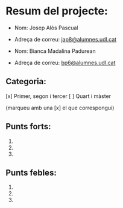 Resum del projecte:
===================

* Nom: Josep Alòs Pascual
* Adreça de correu: jap8@alumnes.udl.cat

* Nom: Bianca Madalina Padurean
* Adreça de correu: bp6@alumnes.udl.cat

Categoria:
----------

[x] Primer, segon i tercer
[ ] Quart i màster

(marqueu amb una [x] el que correspongui)

Punts forts:
------------

1.

2.

3.

Punts febles:
-------------

1.

2.

3.

